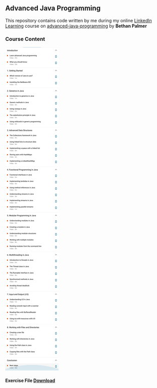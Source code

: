## Advanced Java Programming

This repository contains code written by me during my online [LinkedIn Learning](https://www.linkedin.com/learning/) course on [advanced-java-programming](https://www.linkedin.com/learning/advanced-java-programming-2) by **Bethan Palmer**

### Course Content
![syllabus](syllabus.jpg)

#### Exercise File [Download](Ex_Files_Advanced_Java_Programming.zip)